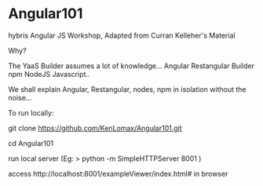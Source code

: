# Angular101
hybris Angular JS Workshop, Adapted from Curran Kelleher's Material


Why?

The YaaS Builder assumes a lot of knowledge...
Angular 
Restangular
Builder
npm
NodeJS
Javascript..

We shall explain Angular, Restangular, nodes, npm in isolation without the noise...

To run locally:

git clone https://github.com/KenLomax/Angular101.git

cd Angular101

run local server (Eg: > python -m SimpleHTTPServer 8001 )

access http://localhost:8001/exampleViewer/index.html# in browser


